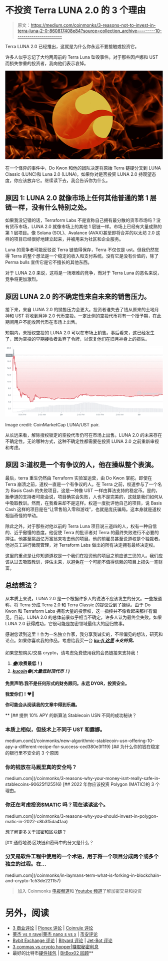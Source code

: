 # 不投资 Terra LUNA 2.0 的 3 个理由

> 原文：<https://medium.com/coinmonks/3-reasons-not-to-invest-in-terra-luna-2-0-860817408e84?source=collection_archive---------10----------------------->

Terra LUNA 2.0 已经推出，这就是为什么你永远不要接触或投资它。

许多人似乎忘记了大约两周前的 Terra Luna 坠毁事件。对于那些因卢娜和 UST 而损失惨重的投资者，我向他们表示哀悼。

![](img/68f0dbdada7576d2f8380e5941c704ad.png)

在一个怪异的事件中，Do Kwon 和他的团队决定将原始 Terra 链硬分叉到 LUNA Classic (LUNC)和 Luna 2.0 (LUNA)。如果你对是否投资 LUNA 2.0 持观望态度，你应该放弃它。继续读下去，我会告诉你为什么。

## 原因 1: LUNA 2.0 就像市场上任何其他普通的第 1 层链一样，没有什么特别之处。

如果我没记错的话，Terraform Labs 不是宣称自己拥有最分散的货币市场吗？没有货币市场，LUNA 2.0 就像市场上的其他 1 层链一样。市场上已经有大量成熟的第 1 层项目。像 Solana (SOL)、Avalance (AVAX)甚至即将合并的以太坊 2.0 这样的项目已经很好地建立起来，并被用来为社区和企业服务。

Luna 的竞争者可能反驳说 Terra 链值得保存，Terra 不仅仅是 ust。但我仍然觉得 Terra 的整个想法是一个稳定的收入和支付系统。没有它是没有价值的，除了 Perma bulls 宣传它是它不擅长的其他东西。

对于 LUNA 2.0 来说，这将是一场艰难的竞争，而对于 Terra Luna 的恶名来说，竞争将更加激烈。

## 原因 LUNA 2.0 的不确定性来自未来的销售压力。

接下来，来自 LUNA 2.0 的抛售压力会更大。投资者谁失去了钱从原来的土地月神和 UST 将收到月神 2.0 代币空投。一定比例的空投代币将有一个授予期，在此期间用户不能收回代币在市场上出售。

短期内，未授权空投的 LUNA 2.0 可以在市场上销售。事后看来，这已经发生了，因为空投的早期接收者丢弃了令牌，以恢复他们在旧月神身上的损失。

![](img/cbee85d51e753c63e19588d5f42896e9.png)

Image credit: CoinMarketCap LUNA/UST pair.

从长远来看，解除授权锁定的空投代币仍可在市场上出售。LUNA 2.0 的未来存在不确定性。无论哪种方式，这种不确定性都需要在投资 LUNA 2.0 之前重新审视和考虑。

## 原因 3:道权是一个有争议的人，他在操纵整个表演。

最后，terra 重生仍然由 Terraform 实验室运营，由 Do Kwon 掌舵。即使在 Terra 崩溃之前，道权一直是一个有争议的人。在 Terra 之前，权道参与了一个名为 Basis Cash 的失败项目，这是一种像 UST 一样由算法支持的稳定币。是的，跆拳道的支持者可能会说，项目确实会失败，人也不是完美的，这就是我们如何从中吸取教训。然而，在我看来却不是这样。权道一度批评他自己的项目，说 Basis Cash 这样的项目是在“让零售陷入零和游戏”，也就是庞氏骗局。这本身就是道权相当奇怪的举动。

除此之外，对于那些对他以前的 Terra Luna 项目说三道四的人，权有一种自信的、近乎傲慢的态度。他促使 Terra 的批评者对 Terra 的最终失败进行不必要的押注。他甚至挑战亿万富翁来攻击他的项目。他的前雇员甚至说道权是个独裁者。他对员工进行微观管理，对 Terraform Labs 做出的所有决定拥有最终决定权。

这里的重点是让你知道道权是一个我们在投资他的项目之前应该三思的人。我们应该从过去吸取教训，评估未来，以避免在一个可能不值得信赖的项目上损失一笔财富。

## 总结想法？

从本质上来说，LUNA 2.0 是一个根据许多人的说法不应该发生的分叉。一些报道称，将 Terra 分成 Terra 2.0 和 Terra Classic 的提议受到了操纵。由于 Do Kwon 和 Terraform Labs 拥有大量的投票权，这一指控并不像看起来那样有偏见。目前，LUNA 2.0 的总体前景似乎相当不确定，许多人认为最终会失败。如果 LUNA 2.0 获得成功，它很可能是加密领域最伟大的回归故事。

感谢您读到这里！作为一名独立作家，我分享我诚实的，不带偏见的想法，研究和论点。如果你喜欢我的作品，考虑给我买一台 [***ko-fi 这里***](https://ko-fi.com/unemployedbanana) ***☕️支持我。***

如果您想购买/交易 crypto，请考虑免费使用我的会员链接来支持我！

1.  [***🟡***](https://accounts.binance.me/en/register?ref=174617871)**(收费最低！)**
2.  *[***kucoin***](https://www.kucoin.com/r/rf/rPELADP)**🟢(大量低封顶代币！)***

**免责声明:我不是任何形式的财务顾问。永远 DYOR，投资安全。**

**我爱你们！❤️🍌**

**你可能会从阅读我的文章中得到乐趣。**

**[](/coinmonks/new-algorithmic-stablecoin-usn-offering-10-apy-a-different-recipe-for-success-ced380e3f119) [## 提供 10% APY 的新算法 Stablecoin USN 不同的成功秘诀？

### 本质上相似，但技术上不同于 UST 和露娜。

medium.com](/coinmonks/new-algorithmic-stablecoin-usn-offering-10-apy-a-different-recipe-for-success-ced380e3f119) [](/coinmonks/3-reasons-why-your-money-isnt-really-safe-in-stablecoins-90625f125516) [## 为什么你的钱在稳定的银行里不安全的 3 个原因

### 你的钱放在马厩里真的安全吗？

medium.com](/coinmonks/3-reasons-why-your-money-isnt-really-safe-in-stablecoins-90625f125516) [](/coinmonks/3-reasons-why-you-should-invest-in-polygon-matic-in-2022-c8b3f5da41aa) [## 2022 年你应该投资 Polygon (MATIC)的 3 个理由。

### 你还在考虑投资$MATIC 吗？现在读读这个。

medium.com](/coinmonks/3-reasons-why-you-should-invest-in-polygon-matic-in-2022-c8b3f5da41aa) 

想了解更多关于加密和区块链？

[](/coinmonks/in-laymans-term-what-is-forking-in-blockchain-and-crypto-1c53de221157) [## 通俗地说:区块链和密码中的分叉是什么？

### 分叉是软件工程中使用的一个术语，用于将一个项目分成两个或多个独立的过程。在…

medium.com](/coinmonks/in-laymans-term-what-is-forking-in-blockchain-and-crypto-1c53de221157) 

> 加入 Coinmonks [电报频道](https://t.me/coincodecap)和 [Youtube 频道](https://www.youtube.com/c/coinmonks/videos)了解加密交易和投资

# 另外，阅读

*   [3 商业评论](/coinmonks/3commas-review-an-excellent-crypto-trading-bot-2020-1313a58bec92) | [Pionex 评论](https://coincodecap.com/pionex-review-exchange-with-crypto-trading-bot) | [Coinrule 评论](/coinmonks/coinrule-review-2021-a-beginner-friendly-crypto-trading-bot-daf0504848ba)
*   [莱杰 vs n rave](/coinmonks/ledger-vs-ngrave-zero-7e40f0c1d694)|[莱杰 nano s vs x](/coinmonks/ledger-nano-s-vs-x-battery-hardware-price-storage-59a6663fe3b0) | [币安评论](/coinmonks/binance-review-ee10d3bf3b6e)
*   [Bybit Exchange 评论](/coinmonks/bybit-exchange-review-dbd570019b71) | [Bityard 评论](https://coincodecap.com/bityard-reivew) | [Jet-Bot 评论](https://coincodecap.com/jet-bot-review)
*   [3 commas vs crypto hopper](/coinmonks/3commas-vs-pionex-vs-cryptohopper-best-crypto-bot-6a98d2baa203)|[赚取秘密利息](/coinmonks/earn-crypto-interest-b10b810fdda3)
*   最好的比特币[硬件钱包](/coinmonks/hardware-wallets-dfa1211730c6) | [BitBox02 回顾](/coinmonks/bitbox02-review-your-swiss-bitcoin-hardware-wallet-c36c88fff29)**